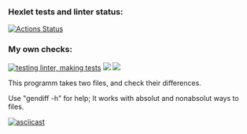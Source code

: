 ### Hexlet tests and linter status:
[![Actions Status](https://github.com/Rust2323/frontend-project-lvl2/workflows/hexlet-check/badge.svg)](https://github.com/Rust2323/frontend-project-lvl2/actions)
### My own checks:
[![testing linter, making tests](https://github.com/Rust2323/frontend-project-lvl2/actions/workflows/my-own-check.yml/badge.svg)](https://github.com/Rust2323/frontend-project-lvl2/actions/workflows/my-own-check.yml) <a href="https://codeclimate.com/github/Rust2323/frontend-project-lvl2/maintainability"><img src="https://api.codeclimate.com/v1/badges/b6dc3dec1ef1a6a714ce/maintainability" /></a> <a href="https://codeclimate.com/github/Rust2323/frontend-project-lvl2/test_coverage"><img src="https://api.codeclimate.com/v1/badges/b6dc3dec1ef1a6a714ce/test_coverage" /></a>

This programm takes two files, and check their differences.

Use "gendiff -h" for help;
It works with absolut and nonabsolut ways to files.

[![asciicast](https://asciinema.org/a/RITUEevEeZOu7tUc0WMIstvih.svg)](https://asciinema.org/a/RITUEevEeZOu7tUc0WMIstvih)